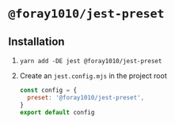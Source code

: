 # `@foray1010/jest-preset`

## Installation

1. `yarn add -DE jest @foray1010/jest-preset`

1. Create an `jest.config.mjs` in the project root

   ```js
   const config = {
     preset: '@foray1010/jest-preset',
   }
   export default config
   ```
